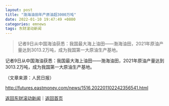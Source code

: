 ```yaml
---
layout: post
title: "渤海油田年产原油超3000万吨"
date: 2022-01-10 19:47:49 +0800
categories: emnews
tags: 东财滚动新闻
---
```

> 记者9日从中国海油获悉：我国最大海上油田——渤海油田，2021年原油产量达到3013.2万吨，成为我国第一大原油生产基地。 

<p>记者9日从中国海油获悉：我国最大海上油田——渤海油田，2021年原油产量达到3013.2万吨，成为我国第一大原油生产基地。 </p><p class="em_media">（文章来源：人民日报）</p>

<http://futures.eastmoney.com/news/1516,202201102242356541.html>

[返回东财滚动新闻](//finews.withounder.com/emnews/)｜[返回首页](//finews.withounder.com/)